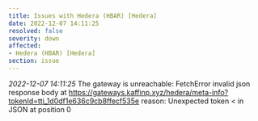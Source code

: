 ```yaml
---
title: Issues with Hedera (HBAR) [Hedera]
date: 2022-12-07 14:11:25
resolved: false
severity: down
affected:
- Hedera (HBAR) [Hedera]
section: issue
---
```


*2022-12-07 14:11:25* The gateway is unreachable: FetchError invalid json response body at https://gateways.kaffinp.xyz/hedera/meta-info?tokenId=tti_1d0df1e636c9cb8ffecf535e reason: Unexpected token < in JSON at position 0